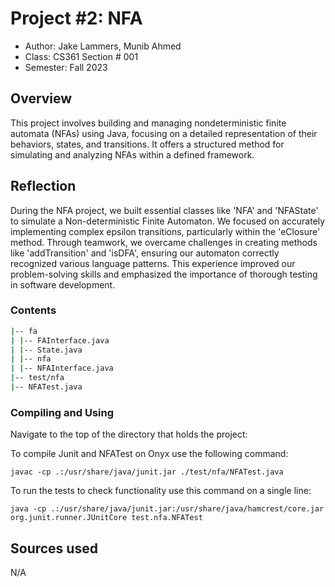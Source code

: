 # Project #2: NFA

* Author: Jake Lammers, Munib Ahmed
* Class: CS361 Section # 001
* Semester: Fall 2023

## Overview
This project involves building and managing nondeterministic finite automata (NFAs) using Java, focusing on a detailed representation of their behaviors, states, and transitions. It offers a structured method for simulating and analyzing NFAs within a defined framework.

## Reflection
During the NFA project, we built essential classes like 'NFA' and 'NFAState' to simulate a Non-deterministic Finite Automaton. We focused on accurately implementing complex epsilon transitions, particularly within the 'eClosure' method. Through teamwork, we overcame challenges in creating methods like 'addTransition' and 'isDFA', ensuring our automaton correctly recognized various language patterns. This experience improved our problem-solving skills and emphasized the importance of thorough testing in software development.

### Contents
```bash
|-- fa
| |-- FAInterface.java
| |-- State.java
| |-- nfa
| |-- NFAInterface.java
|-- test/nfa
|-- NFATest.java
```
### Compiling and Using
Navigate to the top of the directory that holds the project:

To compile Junit and NFATest on Onyx use the following command:

    javac -cp .:/usr/share/java/junit.jar ./test/nfa/NFATest.java

To run the tests to check functionality use this command on a single line:

    java -cp .:/usr/share/java/junit.jar:/usr/share/java/hamcrest/core.jar org.junit.runner.JUnitCore test.nfa.NFATest


## Sources used
N/A
